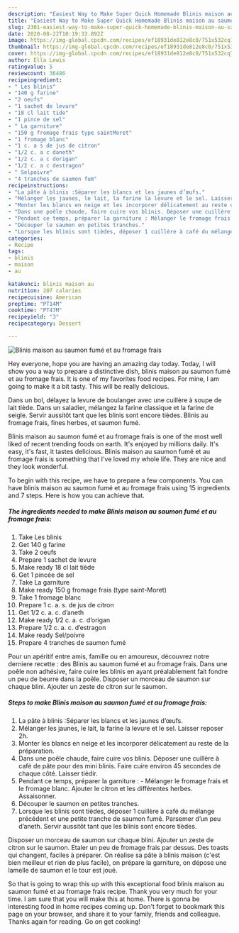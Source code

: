 ```yaml
---
description: "Easiest Way to Make Super Quick Homemade Blinis maison au saumon fumé et au fromage frais"
title: "Easiest Way to Make Super Quick Homemade Blinis maison au saumon fumé et au fromage frais"
slug: 2301-easiest-way-to-make-super-quick-homemade-blinis-maison-au-saumon-fume-et-au-fromage-frais
date: 2020-08-22T10:19:33.892Z
image: https://img-global.cpcdn.com/recipes/ef18931de812e8c0/751x532cq70/blinis-maison-au-saumon-fume-et-au-fromage-frais-photo-principale-de-la-recette.jpg
thumbnail: https://img-global.cpcdn.com/recipes/ef18931de812e8c0/751x532cq70/blinis-maison-au-saumon-fume-et-au-fromage-frais-photo-principale-de-la-recette.jpg
cover: https://img-global.cpcdn.com/recipes/ef18931de812e8c0/751x532cq70/blinis-maison-au-saumon-fume-et-au-fromage-frais-photo-principale-de-la-recette.jpg
author: Ella Lewis
ratingvalue: 5
reviewcount: 36486
recipeingredient:
- " Les blinis"
- "140 g farine"
- "2 oeufs"
- "1 sachet de levure"
- "18 cl lait tide"
- "1 pince de sel"
- " La garniture"
- "150 g fromage frais type saintMoret"
- "1 fromage blanc"
- "1 c. a s de jus de citron"
- "1/2 c. a c daneth"
- "1/2 c. a c dorigan"
- "1/2 c. a c destragon"
- " Selpoivre"
- "4 tranches de saumon fum"
recipeinstructions:
- "La pâte à blinis :Séparer les blancs et les jaunes d’œufs."
- "Mélanger les jaunes, le lait, la farine la levure et le sel. Laisser reposer 2h."
- "Monter les blancs en neige et les incorporer délicatement au reste de la préparation."
- "Dans une poêle chaude, faire cuire vos blinis. Déposer une cuillère à café de pâte pour des mini blinis. Faire cuire environ 45 secondes de chaque côté. Laisser tiédir."
- "Pendant ce temps, préparer la garniture : Mélanger le fromage frais et le fromage blanc. Ajouter le citron et les différentes herbes. Assaisonner."
- "Découper le saumon en petites tranches."
- "Lorsque les blinis sont tièdes, déposer 1 cuillère à café du mélange précédent et une petite tranche de saumon fumé. Parsemer d’un peu d’aneth. Servir aussitôt tant que les blinis sont encore tièdes."
categories:
- Recipe
tags:
- blinis
- maison
- au

katakunci: blinis maison au 
nutrition: 207 calories
recipecuisine: American
preptime: "PT14M"
cooktime: "PT47M"
recipeyield: "3"
recipecategory: Dessert

---
```



![Blinis maison au saumon fumé et au fromage frais](https://img-global.cpcdn.com/recipes/ef18931de812e8c0/751x532cq70/blinis-maison-au-saumon-fume-et-au-fromage-frais-photo-principale-de-la-recette.jpg)

Hey everyone, hope you are having an amazing day today. Today, I will show you a way to prepare a distinctive dish, blinis maison au saumon fumé et au fromage frais. It is one of my favorites food recipes. For mine, I am going to make it a bit tasty. This will be really delicious.

Dans un bol, délayez la levure de boulanger avec une cuillère à soupe de lait tiède. Dans un saladier, mélangez la farine classique et la farine de seigle. Servir aussitôt tant que les blinis sont encore tièdes. Blinis au fromage frais, fines herbes, et saumon fumé.

Blinis maison au saumon fumé et au fromage frais is one of the most well liked of recent trending foods on earth. It's enjoyed by millions daily. It's easy, it's fast, it tastes delicious. Blinis maison au saumon fumé et au fromage frais is something that I've loved my whole life. They are nice and they look wonderful.


To begin with this recipe, we have to prepare a few components. You can have blinis maison au saumon fumé et au fromage frais using 15 ingredients and 7 steps. Here is how you can achieve that.

<!--inarticleads1-->

##### The ingredients needed to make Blinis maison au saumon fumé et au fromage frais:

1. Take  Les blinis
1. Get 140 g farine
1. Take 2 oeufs
1. Prepare 1 sachet de levure
1. Make ready 18 cl lait tiède
1. Get 1 pincée de sel
1. Take  La garniture
1. Make ready 150 g fromage frais (type saint-Moret)
1. Take 1 fromage blanc
1. Prepare 1 c. a. s. de jus de citron
1. Get 1/2 c. a. c. d’aneth
1. Make ready 1/2 c. a. c. d’origan
1. Prepare 1/2 c. a. c. d’estragon
1. Make ready  Sel/poivre
1. Prepare 4 tranches de saumon fumé


Pour un apéritif entre amis, famille ou en amoureux, découvrez notre derniere recette : des Blinis au saumon fumé et au fromage frais. Dans une poêle non adhésive, faire cuire les blinis en ayant préalablement fait fondre un peu de beurre dans la poêle. Disposer un morceau de saumon sur chaque blini. Ajouter un zeste de citron sur le saumon. 

<!--inarticleads2-->

##### Steps to make Blinis maison au saumon fumé et au fromage frais:

1. La pâte à blinis :Séparer les blancs et les jaunes d’œufs.
1. Mélanger les jaunes, le lait, la farine la levure et le sel. Laisser reposer 2h.
1. Monter les blancs en neige et les incorporer délicatement au reste de la préparation.
1. Dans une poêle chaude, faire cuire vos blinis. Déposer une cuillère à café de pâte pour des mini blinis. Faire cuire environ 45 secondes de chaque côté. Laisser tiédir.
1. Pendant ce temps, préparer la garniture : - Mélanger le fromage frais et le fromage blanc. Ajouter le citron et les différentes herbes. Assaisonner.
1. Découper le saumon en petites tranches.
1. Lorsque les blinis sont tièdes, déposer 1 cuillère à café du mélange précédent et une petite tranche de saumon fumé. Parsemer d’un peu d’aneth. Servir aussitôt tant que les blinis sont encore tièdes.


Disposer un morceau de saumon sur chaque blini. Ajouter un zeste de citron sur le saumon. Etaler un peu de fromage frais par dessus. Des toasts qui changent, faciles à préparer. On réalise sa pâte à blinis maison (c&#39;est bien meilleur et rien de plus facile), on prépare la garniture, on dépose une lamelle de saumon et le tour est joué. 

So that is going to wrap this up with this exceptional food blinis maison au saumon fumé et au fromage frais recipe. Thank you very much for your time. I am sure that you will make this at home. There is gonna be interesting food in home recipes coming up. Don't forget to bookmark this page on your browser, and share it to your family, friends and colleague. Thanks again for reading. Go on get cooking!
